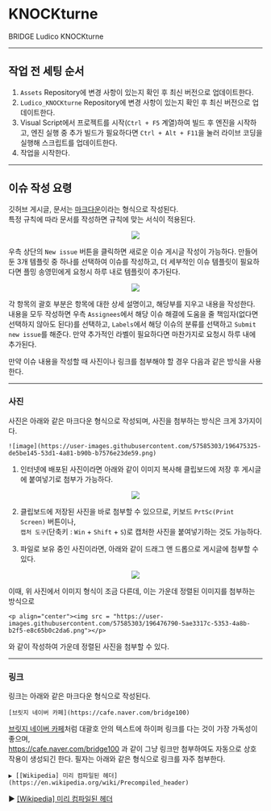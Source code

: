 # KNOCKturne
BRIDGE Ludico KNOCKturne

---

## 작업 전 세팅 순서

1. `Assets` Repository에 변경 사항이 있는지 확인 후 최신 버전으로 업데이트한다.
2. `Ludico_KNOCKturne` Repository에 변경 사항이 있는지 확인 후 최신 버전으로 업데이트한다.
3. Visual Script에서 프로젝트를 시작(`Ctrl + F5` 계열)하여 빌드 후 엔진을 시작하고, 엔진 실행 중 추가 빌드가 필요하다면 `Ctrl + Alt + F11`을 눌러 라이브 코딩을 실행해 스크립트를 업데이트한다.
4. 작업을 시작한다.

---

## 이슈 작성 요령

깃허브 게시글, 문서는 [마크다운](https://gist.github.com/ihoneymon/652be052a0727ad59601)이라는 형식으로 작성된다.<br>
특정 규칙에 따라 문서를 작성하면 규칙에 맞는 서식이 적용된다.
<p align="center"><img src = "https://user-images.githubusercontent.com/57585303/196473866-3d0764d2-c771-4d8e-afca-cb7e43d7c4c9.png"></p>

우측 상단의 `New issue` 버튼을 클릭하면 새로운 이슈 게시글 작성이 가능하다. 만들어 둔 3개 템플릿 중 하나를 선택하여 이슈를 작성하고, 
더 세부적인 이슈 템플릿이 필요하다면 플밍 송영민에게 요청시 하루 내로 템플릿이 추가된다.

<p align="center"><img src = "https://user-images.githubusercontent.com/57585303/196474391-2c0ffad9-6cae-4a4b-a3e6-78555d610e39.png"></p>

각 항목의 괄호 부분은 항목에 대한 상세 설명이고, 해당부를 지우고 내용을 작성한다. 내용을 모두 작성하면 우측 `Assignees`에서 해당 이슈 해결에 도움을 줄 책임자(없다면 선택하지 않아도 된다)를 선택하고, `Labels`에서 해당 이슈의 분류를 선택하고 `Submit new issue`를 해준다. 만약 추가적인 라벨이 필요하다면 마찬가지로 요청시 하루 내에 추가된다.

만약 이슈 내용을 작성할 때 사진이나 링크를 첨부해야 할 경우 다음과 같은 방식을 사용한다.

---

### 사진
사진은 아래와 같은 마크다운 형식으로 작성되며, 사진을 첨부하는 방식은 크게 3가지이다.
```
![image](https://user-images.githubusercontent.com/57585303/196475325-de5be145-53d1-4a81-b90b-b7576e23de59.png)
```

1. 인터넷에 배포된 사진이라면 아래와 같이 이미지 복사해 클립보드에 저장 후 게시글에 붙여넣기로 첨부가 가능하다.
<p align="center"><img src = "https://user-images.githubusercontent.com/57585303/196475325-de5be145-53d1-4a81-b90b-b7576e23de59.png"></p>

2. 클립보드에 저장된 사진을 바로 첨부할 수 있으므로, 키보드 `PrtSc(Print Screen)` 버튼이나,<br>
`캡처 도구`(단축키 : `Win` + `Shift` + `S`)로 캡처한 사진을 붙여넣기하는 것도 가능하다.

3. 파일로 보유 중인 사진이라면, 아래와 같이 드래그 앤 드롭으로 게시글에 첨부할 수 있다.
<p align="center"><img src = "https://user-images.githubusercontent.com/57585303/196476790-5ae3317c-5353-4a8b-b2f5-e8c65b0c2da6.png"></p>

이때, 위 사진에서 이미지 형식이 조금 다른데, 이는 가운데 정렬된 이미지를 첨부하는 방식으로
```
<p align="center"><img src = "https://user-images.githubusercontent.com/57585303/196476790-5ae3317c-5353-4a8b-b2f5-e8c65b0c2da6.png"></p>
```

와 같이 작성하여 가운데 정렬된 사진을 첨부할 수 있다.

---

### 링크
링크는 아래와 같은 마크다운 형식으로 작성된다.
```
[브릿지 네이버 카페](https://cafe.naver.com/bridge100)
```

[브릿지 네이버 카페](https://cafe.naver.com/bridge100)처럼 대괄호 안의 텍스트에 하이퍼 링크를 다는 것이 가장 가독성이 좋으며,<br>
https://cafe.naver.com/bridge100 과 같이 그냥 링크만 첨부하여도 자동으로 상호작용이 생성되긴 한다. 필자는 아래와 같은 형식으로 링크를 자주 첨부한다.
```
▶ [[Wikipedia] 미리 컴파일된 헤더](https://en.wikipedia.org/wiki/Precompiled_header)
```
▶ [[Wikipedia] 미리 컴파일된 헤더](https://en.wikipedia.org/wiki/Precompiled_header)
